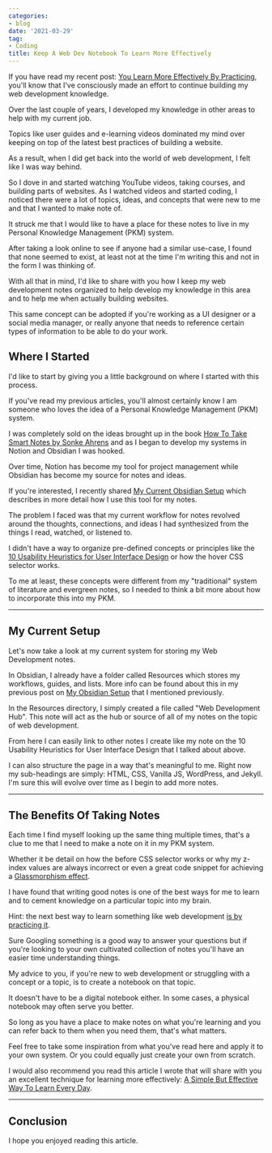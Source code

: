 ```yaml
---
categories:
- blog
date: '2021-03-29'
tag:
- Coding
title: Keep A Web Dev Notebook To Learn More Effectively
---
```


If you have read my recent post: [You Learn More Effectively By Practicing](/learn-more-effectively-by-practicing/), you'll know that I've consciously made an effort to continue building my web development knowledge.

Over the last couple of years, I developed my knowledge in other areas to help with my current job. 

Topics like user guides and e-learning videos dominated my mind over keeping on top of the latest best practices of building a website.

As a result, when I did get back into the world of web development, I felt like I was way behind. 

So I dove in and started watching YouTube videos, taking courses, and building parts of websites. As I watched videos and started coding, I noticed there were a lot of topics, ideas, and concepts that were new to me and that I wanted to make note of.

It struck me that I would like to have a place for these notes to live in my Personal Knowledge Management (PKM) system. 

After taking a look online to see if anyone had a similar use-case, I found that none seemed to exist, at least not at the time I'm writing this and not in the form I was thinking of.

With all that in mind, I'd like to share with you how I keep my web development notes organized to help develop my knowledge in this area and to help me when actually building websites.

This same concept can be adopted if you're working as a UI designer or a social media manager, or really anyone that needs to reference certain types of information to be able to do your work. 


## Where I Started

I'd like to start by giving you a little background on where I started with this process.

If you've read my previous articles, you'll almost certainly know I am someone who loves the idea of a Personal Knowledge Management (PKM) system. 

I was completely sold on the ideas brought up in the book [How To Take Smart Notes by Sonke Ahrens](/how-to-take-smart-notes-sonke-ahrens/) and as I began to develop my systems in Notion and Obsidian I was hooked.

Over time, Notion has become my tool for project management while Obsidian has become my source for notes and ideas. 

If you're interested, I recently shared [My Current Obsidian Setup](/obsidian-setup-2021/) which describes in more detail how I use this tool for my notes.

The problem I faced was that my current workflow for notes revolved around the thoughts, connections, and ideas I had synthesized from the things I read, watched, or listened to. 

I didn't have a way to organize pre-defined concepts or principles like the [10 Usability Heuristics for User Interface Design](https://www.nngroup.com/articles/ten-usability-heuristics/) or how the hover CSS selector works.

To me at least, these concepts were different from my "traditional" system of literature and evergreen notes, so I needed to think a bit more about how to incorporate this into my PKM.

---

## My Current Setup

Let's now take a look at my current system for storing my Web Development notes.

In Obsidian, I already have a folder called Resources which stores my workflows, guides, and lists. More info can be found about this in my previous post on [My Obsidian Setup](/obsidian-setup-2021/) that I mentioned previously.

In the Resources directory, I simply created a file called "Web Development Hub". This note will act as the hub or source of all of my notes on the topic of web development.

From here I can easily link to other notes I create like my note on the 10 Usability Heuristics for User Interface Design that I talked about above.

I can also structure the page in a way that's meaningful to me. Right now my sub-headings are simply: HTML, CSS, Vanilla JS, WordPress, and Jekyll. I'm sure this will evolve over time as I begin to add more notes.

---

## The Benefits Of Taking Notes

Each time I find myself looking up the same thing multiple times, that's a clue to me that I need to make a note on it in my PKM system.

Whether it be detail on how the before CSS selector works or why my z-index values are always incorrect or even a great code snippet for achieving a [Glassmorphism effect](https://dev.to/omeal/glassmorphism-upcoming-ui-trend-44fk).

I have found that writing good notes is one of the best ways for me to learn and to cement knowledge on a particular topic into my brain. 

Hint: the next best way to learn something like web development [is by practicing it](/learn-more-effectively-by-practicing/).

Sure Googling something is a good way to answer your questions but if you're looking to your own cultivated collection of notes you'll have an easier time understanding things.

My advice to you, if you're new to web development or struggling with a concept or a topic, is to create a notebook on that topic. 

It doesn't have to be a digital notebook either. In some cases, a physical notebook may often serve you better.

So long as you have a place to make notes on what you're learning and you can refer back to them when you need them, that's what matters.

Feel free to take some inspiration from what you've read here and apply it to your own system. Or you could equally just create your own from scratch.

I would also recommend you read this article I wrote that will share with you an excellent technique for learning more effectively: [A Simple But Effective Way To Learn Every Day](/effective-way-to-learn-every-day/).

---

## Conclusion

I hope you enjoyed reading this article.